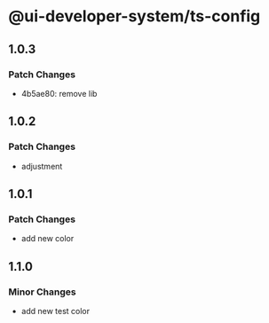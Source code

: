 # @ui-developer-system/ts-config

## 1.0.3

### Patch Changes

- 4b5ae80: remove lib

## 1.0.2

### Patch Changes

- adjustment

## 1.0.1

### Patch Changes

- add new color

## 1.1.0

### Minor Changes

- add new test color
